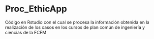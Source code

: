 # Proc_EthicApp
Código en Rstudio con el cual se procesa la información obtenida en la realización de los casos en los cursos de plan común de ingeniería y ciencias de la FCFM 
